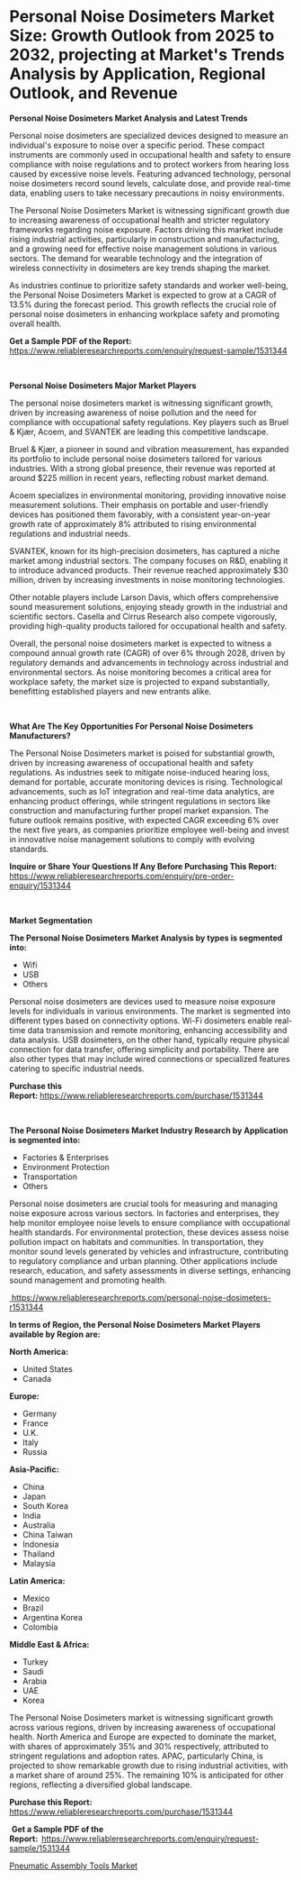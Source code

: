 <p><h1>Personal Noise Dosimeters Market Size: Growth Outlook from 2025 to 2032, projecting at Market's Trends Analysis by Application, Regional Outlook, and Revenue</h1></p><p><strong>Personal Noise Dosimeters Market Analysis and Latest Trends</strong></p>
<p><p>Personal noise dosimeters are specialized devices designed to measure an individual's exposure to noise over a specific period. These compact instruments are commonly used in occupational health and safety to ensure compliance with noise regulations and to protect workers from hearing loss caused by excessive noise levels. Featuring advanced technology, personal noise dosimeters record sound levels, calculate dose, and provide real-time data, enabling users to take necessary precautions in noisy environments.</p><p>The Personal Noise Dosimeters Market is witnessing significant growth due to increasing awareness of occupational health and stricter regulatory frameworks regarding noise exposure. Factors driving this market include rising industrial activities, particularly in construction and manufacturing, and a growing need for effective noise management solutions in various sectors. The demand for wearable technology and the integration of wireless connectivity in dosimeters are key trends shaping the market. </p><p>As industries continue to prioritize safety standards and worker well-being, the Personal Noise Dosimeters Market is expected to grow at a CAGR of 13.5% during the forecast period. This growth reflects the crucial role of personal noise dosimeters in enhancing workplace safety and promoting overall health.</p></p>
<p><strong>Get a Sample PDF of the Report:&nbsp;</strong> <a href="https://www.reliableresearchreports.com/enquiry/request-sample/1531344?utm_campaign=2300&utm_medium=2&utm_source=Github&utm_content=ia&utm_term=18022025&utm_id=personal-noise-dosimeters">https://www.reliableresearchreports.com/enquiry/request-sample/1531344</a></p>
<p>&nbsp;</p>
<p><strong>Personal Noise Dosimeters Major Market Players</strong></p>
<p><p>The personal noise dosimeters market is witnessing significant growth, driven by increasing awareness of noise pollution and the need for compliance with occupational safety regulations. Key players such as Bruel & Kjær, Acoem, and SVANTEK are leading this competitive landscape.</p><p>Bruel & Kjær, a pioneer in sound and vibration measurement, has expanded its portfolio to include personal noise dosimeters tailored for various industries. With a strong global presence, their revenue was reported at around $225 million in recent years, reflecting robust market demand.</p><p>Acoem specializes in environmental monitoring, providing innovative noise measurement solutions. Their emphasis on portable and user-friendly devices has positioned them favorably, with a consistent year-on-year growth rate of approximately 8% attributed to rising environmental regulations and industrial needs.</p><p>SVANTEK, known for its high-precision dosimeters, has captured a niche market among industrial sectors. The company focuses on R&D, enabling it to introduce advanced products. Their revenue reached approximately $30 million, driven by increasing investments in noise monitoring technologies.</p><p>Other notable players include Larson Davis, which offers comprehensive sound measurement solutions, enjoying steady growth in the industrial and scientific sectors. Casella and Cirrus Research also compete vigorously, providing high-quality products tailored for occupational health and safety.</p><p>Overall, the personal noise dosimeters market is expected to witness a compound annual growth rate (CAGR) of over 6% through 2028, driven by regulatory demands and advancements in technology across industrial and environmental sectors. As noise monitoring becomes a critical area for workplace safety, the market size is projected to expand substantially, benefitting established players and new entrants alike.</p></p>
<p>&nbsp;</p>
<p><strong>What Are The Key Opportunities For Personal Noise Dosimeters Manufacturers?</strong></p>
<p><p>The Personal Noise Dosimeters market is poised for substantial growth, driven by increasing awareness of occupational health and safety regulations. As industries seek to mitigate noise-induced hearing loss, demand for portable, accurate monitoring devices is rising. Technological advancements, such as IoT integration and real-time data analytics, are enhancing product offerings, while stringent regulations in sectors like construction and manufacturing further propel market expansion. The future outlook remains positive, with expected CAGR exceeding 6% over the next five years, as companies prioritize employee well-being and invest in innovative noise management solutions to comply with evolving standards.</p></p>
<p><strong>Inquire or Share Your Questions If Any Before Purchasing This Report:</strong> <a href="https://www.reliableresearchreports.com/enquiry/pre-order-enquiry/1531344?utm_campaign=2300&utm_medium=2&utm_source=Github&utm_content=ia&utm_term=18022025&utm_id=personal-noise-dosimeters">https://www.reliableresearchreports.com/enquiry/pre-order-enquiry/1531344</a></p>
<p>&nbsp;</p>
<p><strong>Market Segmentation</strong></p>
<p><strong>The Personal Noise Dosimeters Market Analysis by types is segmented into:</strong></p>
<p><ul><li>Wifi</li><li>USB</li><li>Others</li></ul></p>
<p><p>Personal noise dosimeters are devices used to measure noise exposure levels for individuals in various environments. The market is segmented into different types based on connectivity options. Wi-Fi dosimeters enable real-time data transmission and remote monitoring, enhancing accessibility and data analysis. USB dosimeters, on the other hand, typically require physical connection for data transfer, offering simplicity and portability. There are also other types that may include wired connections or specialized features catering to specific industrial needs.</p></p>
<p><strong>Purchase this Report:&nbsp;</strong><a href="https://www.reliableresearchreports.com/purchase/1531344?utm_campaign=2300&utm_medium=2&utm_source=Github&utm_content=ia&utm_term=18022025&utm_id=personal-noise-dosimeters">https://www.reliableresearchreports.com/purchase/1531344</a></p>
<p>&nbsp;</p>
<p><strong>The Personal Noise Dosimeters Market Industry Research by Application is segmented into:</strong></p>
<p><ul><li>Factories & Enterprises</li><li>Environment Protection</li><li>Transportation</li><li>Others</li></ul></p>
<p><p>Personal noise dosimeters are crucial tools for measuring and managing noise exposure across various sectors. In factories and enterprises, they help monitor employee noise levels to ensure compliance with occupational health standards. For environmental protection, these devices assess noise pollution impact on habitats and communities. In transportation, they monitor sound levels generated by vehicles and infrastructure, contributing to regulatory compliance and urban planning. Other applications include research, education, and safety assessments in diverse settings, enhancing sound management and promoting health.</p></p>
<p><a href="https://www.reliableresearchreports.com/personal-noise-dosimeters-r1531344?utm_campaign=2300&utm_medium=2&utm_source=Github&utm_content=ia&utm_term=18022025&utm_id=personal-noise-dosimeters">&nbsp;https://www.reliableresearchreports.com/personal-noise-dosimeters-r1531344</a></p>
<p><strong>In terms of Region, the Personal Noise Dosimeters Market Players available by Region are:</strong></p>
<p>
    <p> <strong> North America: </strong>
        <ul>
            <li>United States</li>
            <li>Canada</li>
        </ul>
        </p> 
    <p> <strong> Europe: </strong>
        <ul>
            <li>Germany</li>
            <li>France</li>
            <li>U.K.</li>
            <li>Italy</li>
            <li>Russia</li>
        </ul>
        </p> 
    <p> <strong> Asia-Pacific: </strong>
        <ul>
            <li>China</li>
            <li>Japan</li>
            <li>South Korea</li>
            <li>India</li>
            <li>Australia</li>
            <li>China Taiwan</li>
            <li>Indonesia</li>
            <li>Thailand</li>
            <li>Malaysia</li>
        </ul>
        </p> 
    <p> <strong> Latin America: </strong>
        <ul>
            <li>Mexico</li>
            <li>Brazil</li>
            <li>Argentina Korea</li>
            <li>Colombia</li>
        </ul>
        </p> 
    <p> <strong> Middle East & Africa: </strong>
        <ul>
            <li>Turkey</li>
            <li>Saudi</li>
            <li>Arabia</li>
            <li>UAE</li>
            <li>Korea</li>
        </ul>
    </p>
    </p>
<p><p>The Personal Noise Dosimeters market is witnessing significant growth across various regions, driven by increasing awareness of occupational health. North America and Europe are expected to dominate the market, with shares of approximately 35% and 30% respectively, attributed to stringent regulations and adoption rates. APAC, particularly China, is projected to show remarkable growth due to rising industrial activities, with a market share of around 25%. The remaining 10% is anticipated for other regions, reflecting a diversified global landscape.</p></p>
<p><strong>Purchase this Report: </strong><a href="https://www.reliableresearchreports.com/purchase/1531344?utm_campaign=2300&utm_medium=2&utm_source=Github&utm_content=ia&utm_term=18022025&utm_id=personal-noise-dosimeters">https://www.reliableresearchreports.com/purchase/1531344</a></p>
<p>&nbsp;<strong>Get a Sample PDF of the Report:&nbsp;&nbsp;</strong><a href="https://www.reliableresearchreports.com/enquiry/request-sample/1531344?utm_campaign=2300&utm_medium=2&utm_source=Github&utm_content=ia&utm_term=18022025&utm_id=personal-noise-dosimeters">https://www.reliableresearchreports.com/enquiry/request-sample/1531344</a></p>
<p><strong></strong></p>
<p><p><a href="https://github.com/stephaniwo144/Market-Research-Report-List-1/blob/main/pneumatic-assembly-tools-market.md?utm_campaign=2300&utm_medium=2&utm_source=Github&utm_content=ia&utm_term=18022025&utm_id=personal-noise-dosimeters">Pneumatic Assembly Tools Market</a></p></p>